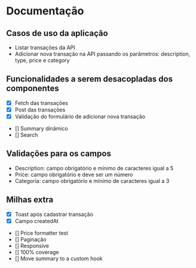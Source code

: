 # Documentação

## Casos de uso da aplicação
- Listar transações da API
- Adicionar nova transação na API passando os parâmetros: description, type, price e category

## Funcionalidades a serem desacopladas dos componentes
- [x] Fetch das transações
- [x] Post das transações 
- [x] Validação do formulário de adicionar nova transação
- [] Summary dinâmico
- [] Search

## Validações para os campos
- Description: campo obrigatório e mínimo de caracteres igual a 5
- Price: campo obrigatório e deve ser um número
- Categoria: campo obrigatório e mínimo de caracteres igual a 3

## Milhas extra
- [x] Toast após cadastrar transação
- [x] Campo createdAt
- [] Price formatter test
- [] Paginação
- [] Responsive
- [] 100% coverage
- [] Move summary to a custom hook
